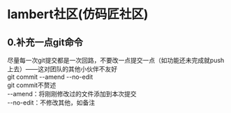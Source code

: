 # lambert社区(仿码匠社区)

## 0.补充一点git命令
尽量每一次git提交都是一次回路，不要改一点提交一点（如功能还未完成就push上去）——这对团队的其他小伙伴不友好<br>
git commit --amend --no-edit<br>
git commit不赘述<br>
--amend：将刚刚修改过的文件添加到本次提交<br>
--no-edit：不修改其他，如备注<br>

